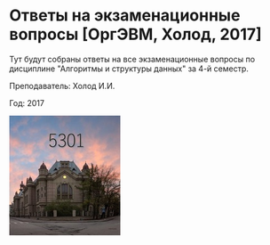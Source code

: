 # Ответы на экзаменационные вопросы [ОргЭВМ, Холод, 2017]

Тут будут собраны ответы на все экзаменационные вопросы по дисциплине "Алгоритмы и структуры данных" за 4-й семестр.

Преподаватель: Холод И.И.

Год: 2017





![logo](resources/imgs/logo.jpg)

